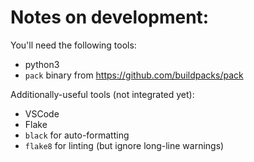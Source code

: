 # Notes on development:

You'll need the following tools:

* python3
* `pack` binary from https://github.com/buildpacks/pack

Additionally-useful tools (not integrated yet):

* VSCode
* Flake
* `black` for auto-formatting
* `flake8` for linting (but ignore long-line warnings)